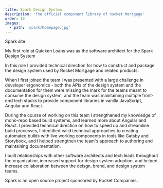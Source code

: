 ```yaml
---
title: Spark Design System
description: 'The official component library of Rocket Mortgage'
order: 10
images:
  - path: 'spark/homepage.jpg'
---
```

<StyleLink href="https://sparkdesignsystem.com">Spark site</StyleLink>

My first role at Quicken Loans was as the software architect for the Spark Design System


In this role I provided technical direction for how to construct and package the design system used by Rocket Mortgage and related products. 

When I first joined the team I was presented with a large challenge in developer ergonomics - both the APIs of the design system and the documentation for them were missing the mark for the teams meant to consume the design system, and the team was maintaining multiple front-end tech stacks to provide component libraries in vanilla JavaScript, Angular and React. 

During the course of working on this team I strengthened my knowledge of mono-repo based build systems, and learned more about Angular and React. I provided technical direction on how to speed up and streamline build processes, I identified valid technical approaches to creating automated builds with live working components in tools like Gatsby and Storybook, and I helped strengthen the team's approach to authoring and maintaining documentation. 

I built relationships with other software architects and tech leads throughout the organization, increased support for design system adoption, and helped increase collaboration between the deisgn, brand, and design system teams. 

Spark is an open source project sponsored by Rocket Companies. 
